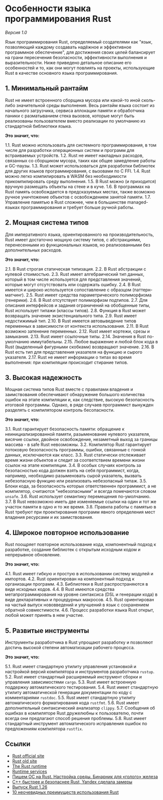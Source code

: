 # Особенности языка программирования Rust

*Версия 1.0* 

Язык программирования Rust, определяемый создателями как "язык, позволяющий каждому создавать надёжное и эффективное программное обеспечение", для достижения своих целей балансирует на грани пересечения безопасности, эффективности выполнения и выразительности. Ниже приведено детальное описание его особенностей и то, как они могут повлиять на проекты, использующие Rust в качестве основного языка программирования.

## 1. Минимальный рантайм

Rust не имеет встроенного сборщика мусора или какой-то иной сколь-либо значительной среды выполнения. Весь рантайм языка состоит из начального загрузчика, сервиса аллокации памяти и обработчика паники с разматыванием стека вызовов, которые могут быть реализованы пользователем вместо реализации по умолчанию из стандартной библиотеки языка.

**Это значит, что:**

  1.1. Rust можно использовать для системного программирования, в том числе для разработки операционных систем и программ для встраиваемых устройств.
  1.2. Rust не имеет накладных расходов, связанных со сборщиком мусора, таких как общее замедление работы и GC-паузы.
  1.3. Rust может использоваться для разработки библиотек для других языков программирования, с вызовами по C FFI.
  1.4. Rust можно легко компилировать в WASM без необходимости прикомпилировать среду выполнения.
  1.5. В Rust можно (и приходится) вручную размещать объекты на стеке и в куче.
  1.6. В программах на Rust память освобождается в предсказуемых местах, также возможно ручное уничтожение объектов с освобождением занятой памяти.
  1.7. Управление памятью в Rust сложнее, чем в большинстве managed-языках программирования и требует больше ручной работы.


## 2. Мощная система типов

Для императивного языка, ориентированного на производительность, Rust имеет достаточно мощную систему типов, с абстракциями, перенесенными из функциональных языков, но реализованными без дополнительных расходов.

**Это значит, что:**

  2.1. В Rust строгая статическая типизация.
  2.2. В Rust абстракции с нулевой стоимостью.
  2.3. Rust имеет алгебраический тип данных, который в том числе используется для представления значений, которые могут отсутствовать или содержать ошибку.
  2.4. В Rust имеется и широко используется сопоставление с образцом (паттерн-матчинг).
  2.5. Rust имеет средства параметрического полиморфизма (генерики).
  2.6. В Rust отсутствует полиморфизм подтипов.
  2.7. Для описания интерфейсов и задания ограничений на обобщенные типы, Rust использует типажи (классы типов).
  2.8. Функция в Rust может возвращать значение экзистенциального типа.
  2.9. Rust имеет недостижимый тип.
  2.10. В Rust имеется автовыведение типов переменных в зависимости от контекста использования.
  2.11. В Rust возможно затенение переменных.
  2.12. Rust имеет кортежи, срезы и замыкания.
  2.13. Rust имеет ссылочные типы.
  2.14. Значения в Rust по-умолчанию иммутабельны.
  2.15. Любое выражение и любой блок кода в Rust (выделенный фигурными скобками) возвращают значение.
  2.16. В Rust есть тип для представления указателя на функцию и сырого указателя.
  2.17. Rust не имеет информации о типах во время выполнения: при компиляции происходит стирание типов.


## 3. Высокая надежность

Мощная система типов Rust вместе с правилами владения и заимствования обеспечивают обнаружение большого количества ошибок на этапе компиляции и, как следствие, высокую безопасность итоговой программы. Однако, в ряде случаев программист вынужден разделять с компилятором контроль бесопасности.

**Это значит, что:**

  3.1. Rust гарантирует безопасность памяти: обращение к неинициализированной памяти, разыменование нулевого указателя, висячие ссылки, двойное освобождение, незаметный выход за границы массива - в safe Rust невозможны.
  3.2. Компилятор Rust гарантирует потоковую безопасность программы, ошибки, связанные с гонкой данных, исключаются как класс.
  3.3. Rust статически отслеживает время жизни объектов и следит за соответствием времени жизни ссылок на этапе компиляции.
  3.4. В особых случаях контроль за безопасностью кода должен взять на себя программист, когда, например, необходимо разыменовать сырой указатель, вызвать небезопасную функцию или реализовать небезопасный типаж.
  3.5. Блоки кода, за безопасность которых ответственнен программист, а не компилятор, считаются "небезопасными" и всегда помечаются словом `unsafe`.
  3.6. Rust использует семантику перемещения по-умолчанию.
  3.7. В Rust невозможно иметь две изменяемые ссылки на один и тот же участок памяти в одно и то же время.
  3.8. Правила работы с памятью в Rust требуют при проектирования программ явного определения мест владения ресурсами и их заимствования.


## 4. Широкое повторное использование

Rust поощряет повторное использование кода, компонентный подход к разработке, создание библиотек с открытым исходным кодом и непрерывное обновление.

**Это значит, что:**

  4.1. Rust имеет гибкую и простую в использовании систему модулей и импортов.
  4.2. Rust ориентирован на компонентный подход к организации программ.
  4.3. Библиотеки в Rust распространяются в виде исходных кодов.
  4.4. В Rust имеются средства метапрограммирования на уровне синтаксиса (DSL и генерации кода) в виде декларативных и процедурных макросов.
  4.5. Rust ориентирован на частый выпуск нововведений и улучшений в язык с сохранением обратной совместимости.
  4.6. Процесс разработки языка Rust открыт, любой может принять в нем участие.


## 5. Развитые инструменты

Инструменты разработчика в Rust упрощают разработку и позволяют достичь высокой степени автоматизации рабочего процесса.

**Это значит, что:**

  5.1. Rust имеет стандартную утилиту управления установкой и настройкой версий компилятора и инструментов разработчика `rustup`.
  5.2. Rust имеет стандартный расширяемый инструмент сборки и управления зависимостями `cargo`.
  5.3. Rust имеет встроенную поддержку автоматического тестирования.
  5.4. Rust имеет стандартную утилиту автоматической генерации документации по коду с комментариями `rustdoc`.
  5.5. Rust имеет стандартную утилиту автоматического форматирования кода `rustfmt`.
  5.6. Rust имеет дополнительный синтаксический анализатор `clippy`.
  5.7. Сообщения об ошибках в компиляторе Rust дружелюбны к пользователю, почти всегда они предлагают способ решения проблемы.
  5.8. Rust имеет стандартный инструмент автоматического исправления ошибок по предложениям компилятора `rustfix`.


## Ссылки

- [Rust official site](https://www.rust-lang.org/)
- [Rust old site](https://prev.rust-lang.org/en-US/)
- [The Rust runtime](https://doc.rust-lang.org/reference/runtime.html)
- [Runtime services](https://github.com/rust-lang/rust/blob/master/library/std/src/rt.rs)
- [Пишем ОС на Rust. Настройка среды. Бинарник для «голого» железа](https://habr.com/ru/post/527682/)
- [C++ быстрее и безопаснее Rust, Yandex сделала замеры](https://habr.com/ru/post/492410/)
- [Выпуск Rust 1.26](https://habr.com/ru/post/358514/)
- [10 неочевидных преимуществ использования Rust](https://habr.com/ru/post/430294/)
